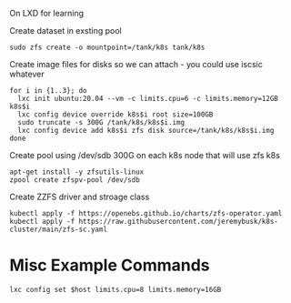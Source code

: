 On LXD for learning

Create dataset in exsting pool
```
sudo zfs create -o mountpoint=/tank/k8s tank/k8s
```

Create image files for disks so we can attach - you could use iscsic whatever
```
for i in {1..3}; do
  lxc init ubuntu:20.04 --vm -c limits.cpu=6 -c limits.memory=12GB k8s$i
  lxc config device override k8s$i root size=100GB
  sudo truncate -s 300G /tank/k8s/k8s$i.img
  lxc config device add k8s$i zfs disk source=/tank/k8s/k8s$i.img
done
```

Create pool using /dev/sdb 300G on each k8s node that will use zfs k8s
```
apt-get install -y zfsutils-linux
zpool create zfspv-pool /dev/sdb
```

Create ZZFS driver and stroage class
```
kubectl apply -f https://openebs.github.io/charts/zfs-operator.yaml
kubectl apply -f https://raw.githubusercontent.com/jeremybusk/k8s-cluster/main/zfs-sc.yaml
```



# Misc Example Commands
```
lxc config set $host limits.cpu=8 limits.memory=16GB
```
